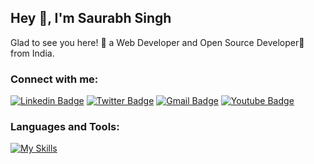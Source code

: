 ## Hey 👋, I'm Saurabh Singh

Glad to see you here! 🤩 a Web Developer and Open Source Developer🚀 from India.

### Connect with me:

[![Linkedin Badge](https://img.shields.io/badge/-@saurabh-blue?style=social&logo=Linkedin&logoColor=blue&link=https://www.linkedin.com/in/saurabh-singh-70939a195/)](https://www.linkedin.com/in/saurabh-singh-70939a195/)
[![Twitter Badge](http://img.shields.io/badge/-@saurabhsingh-1ca0f1?style=social&logo=x&logoColor=blue&link=https://x.com/Saurabh_Singh54)](https://x.com/Saurabh_Singh54) 
[![Gmail Badge](https://img.shields.io/badge/-GMail-c14438?style=social&logo=Gmail&logoColor=red&link=mailto:saurabh28720@gmail.com)](mailto:saurabh28720@gmail.com)
[![Youtube Badge](https://img.shields.io/badge/-Youtube-c14438?style=social&logo=Youtubel&logoColor=red&link=mailto:https://www.youtube.com/@saurabhsinghvlogs2432)](mailto:https://www.youtube.com/@saurabhsinghvlogs2432)

### Languages and Tools:
[![My Skills](https://skillicons.dev/icons?i=nodejs,javascript,typescript,rabbitmq,git,github,postman)](https://skillicons.dev)
